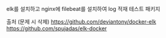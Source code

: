 elk를 설치하고 nginx에 filebeat를 설치하여 log 적재 테스트 패키지

출처 (문제 시 삭제)
https://github.com/deviantony/docker-elk
https://github.com/spujadas/elk-docker
